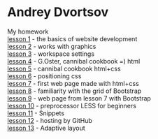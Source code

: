

# Andrey Dvortsov

My homework  
[lesson 1](https://github.com/exzy92/exzy92.github.io/tree/master/lesson1 "the basics of website development") - the basics of website development  
[lesson 2](https://github.com/exzy92/exzy92.github.io/tree/master/lesson2 "works with graphics") - works with graphics  
[lesson 3](https://github.com/exzy92/exzy92.github.io/tree/master/lesson3 "workspace settings") - workspace settings  
[lesson 4](https://exzy92.github.io/lesson4/index.html "mini-book HTML") - G.Oster, cannibal cookbook =) html  
[lesson 5](https://exzy92.github.io/lesson5/index.html "mini-book HTML + css") - cannibal cookbook html+css  
[lesson 6](https://github.com/exzy92/exzy92.github.io/tree/master/lesson6/homework "2 exersices") - positioning css  
[lesson 7](https://exzy92.github.io/lesson7/MyFirstProject/src/ "html+css web page") - first web page made with html+css  
[lesson 8](https://exzy92.github.io/lesson8/MyFirstProject/src/ "the basics of bootstrap") - familiarity with the grid of Bootstrap  
[lesson 9](https://exzy92.github.io/lesson9/MyFirstProject/src/ "web page with bootstrap") - web page from lesson 7 with Bootstrap  
[lesson 10](https://github.com/exzy92/exzy92.github.io/tree/master/lesson10 "preprocessor LESS") - preprocessor LESS for beginners  
[lesson 11](https://github.com/exzy92/exzy92.github.io/blob/master/lesson11/index.html "snippets") - Snippets  
[lesson 12](https://exzy92.github.io/lesson12/exzy92_exzy92.github.io.htm "hosting by GitHub") - hosting by GitHub  
[lesson 13](https://exzy92.github.io/lesson13/ "homework in style PixelPerfect") - Adaptive layout   
